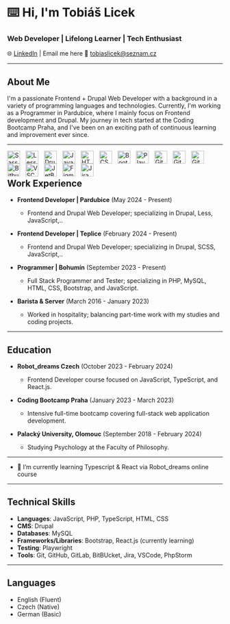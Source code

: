 # ⌨️ Hi, I'm Tobiáš Licek

### Web Developer | Lifelong Learner | Tech Enthusiast

🌐 <a href="https://www.linkedin.com/in/tobiaslicek/" target="_blank">LinkedIn</a> | Email me here 📧  tobiaslicek@seznam.cz

---

## About Me

I'm a passionate Frontend + Drupal Web Developer with a background in a variety of programming languages and technologies. Currently, I'm working as a Programmer in Pardubice, where I mainly focus on Frontend development and Drupal. My journey in tech started at the Coding Bootcamp Praha, and I've been on an exciting path of continuous learning and improvement ever since.

---
<img
      align="left"
      title="Sass"   
      alt="Sass Logo"
      width="30px"
      style="padding-right: 10px"
      src="https://cdn.jsdelivr.net/gh/devicons/devicon@latest/icons/sass/sass-original.svg"
    />
        <img
      align="left"
      title="less"   
      alt="Less Logo"
      width="30px"
      style="padding-right: 10px"
      src="https://cdn.jsdelivr.net/gh/devicons/devicon@latest/icons/less/less-plain-wordmark.svg"
        />
       <img
      align="left"
      title="Drupal"   
      alt="Drupal Logo"
      width="30px"
      style="padding-right: 10px"
      src="https://cdn.jsdelivr.net/gh/devicons/devicon@latest/icons/drupal/drupal-plain.svg"
    />
    <img
      align="left"
      title="JavaScript"
      alt="JavaScript Logo"
      width="30px"
      style="padding-right: 10px"
      src="https://cdn.jsdelivr.net/gh/devicons/devicon/icons/javascript/javascript-plain.svg"
    />
    <img
      align="left"
      title="HTML"
      alt="HTML Logo"
      width="30px"
      style="padding-right: 10px"
      src="https://cdn.jsdelivr.net/gh/devicons/devicon/icons/html5/html5-plain.svg"
    />
    <img
      align="left"
      title="CSS"
      alt="CSS Logo"
      width="30px"
      style="padding-right: 10px"
      src="https://cdn.jsdelivr.net/gh/devicons/devicon/icons/css3/css3-plain.svg"
    />
    <img
      align="left"
      title="Bootstrap"
      alt="Bootstrap Logo"
      width="30px"
      style="padding-right: 10px"
      src="https://cdn.jsdelivr.net/gh/devicons/devicon@latest/icons/bootstrap/bootstrap-original.svg"
      />
             <img
      align="left"
      title="Playwright"
      alt="Playwright Logo"
      width="30px"
      style="padding-right: 10px"
      src="https://cdn.jsdelivr.net/gh/devicons/devicon@latest/icons/playwright/playwright-original.svg"
    />
    <img
      align="left"
      title="Git"
      alt="Git Logo"
      width="30px"
      style="padding-right: 10px"
      src="https://cdn.jsdelivr.net/gh/devicons/devicon/icons/git/git-original.svg"
    />
    <img
      align="left"
      title="GitHub"
      alt="GitHub Logo"
      width="30px"
      style="padding-right: 10px"
      src="https://cdn.jsdelivr.net/gh/devicons/devicon/icons/github/github-original.svg"
    />
    <img
      align="left"
      title="GitLab"
      alt="GitLab Logo"
      width="30px"
      style="padding-right: 10px"
      src="https://cdn.jsdelivr.net/gh/devicons/devicon/icons/gitlab/gitlab-original.svg"
    />
        <img
      align="left"
      title="Bitbucket"
      alt="Bitbucket Logo"
      width="30px"
      style="padding-right: 10px"
      src="https://cdn.jsdelivr.net/gh/devicons/devicon@latest/icons/bitbucket/bitbucket-original.svg"
    />
    <img
      align="left"
      title="VSCode"
      alt="VSCode Logo"
      width="30px"
      style="padding-right: 10px"
      src="https://cdn.jsdelivr.net/gh/devicons/devicon/icons/vscode/vscode-original.svg"
    />
    <img
      align="left"
      title="JetBrains"
      alt="JetBrains Logo"
      width="30px"
      style="padding-right: 10px"
      src="https://cdn.jsdelivr.net/gh/devicons/devicon/icons/jetbrains/jetbrains-original.svg"
    />
    <img
      align="left"
      title="Figma"
      alt="Figma Logo"
      width="30px"
      style="padding-right: 10px"
      src="https://cdn.jsdelivr.net/gh/devicons/devicon/icons/figma/figma-original.svg"
    />
       <img
      align="left"
      title="Jira"
      alt="Jira Logo"
      width="30px"
      style="padding-right: 10px"
      src="https://cdn.jsdelivr.net/gh/devicons/devicon@latest/icons/jira/jira-original.svg"
    />
    <br/>
    <br/>

## Work Experience

- **Frontend Developer | Pardubice** (May 2024 - Present)
  - Frontend and Drupal Web Developer; specializing in Drupal, Less, JavaScript,..
    
- **Frontend Developer | Teplice** (February 2024 - Present)
  - Frontend and Drupal Web Developer; specializing in Drupal, SCSS, JavaScript,..

- **Programmer | Bohumín** (September 2023 - Present)
  - Full Stack Programmer and Tester; specializing in PHP, MySQL, HTML, CSS, Bootstrap, and JavaScript.

- **Barista & Server** (March 2016 - January 2023)
  - Worked in hospitality; balancing part-time work with my studies and coding projects.

---

## Education

- **Robot_dreams Czech** (October 2023 - February 2024)
  - Frontend Developer course focused on JavaScript, TypeScript, and React.js.

- **Coding Bootcamp Praha** (January 2023 - March 2023)
  - Intensive full-time bootcamp covering full-stack web application development.

- **Palacký University, Olomouc** (September 2018 - February 2024)
  - Studying Psychology at the Faculty of Philosophy.

---

- 🌱 I’m currently learning Typescript & React via Robot_dreams online course

---

## Technical Skills

- **Languages**: JavaScript, PHP, TypeScript, HTML, CSS
- **CMS**: Drupal
- **Databases**: MySQL
- **Frameworks/Libraries**: Bootstrap, React.js (currently learning)
- **Testing**: Playwright
- **Tools**: Git, GitHub, GitLab, BitBUcket, Jira, VSCode, PhpStorm

---

## Languages

- English (Fluent)
- Czech (Native)
- German (Basic)




